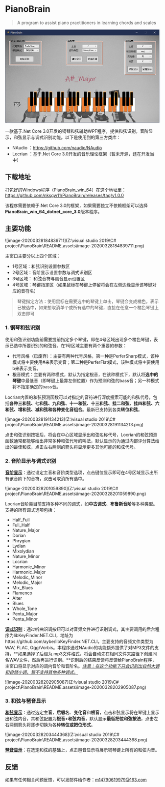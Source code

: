 # PianoBrain
> A program to assist piano practitioners in learning chords and scales
>

![image-20200328181627108](.\README.assets\image-20200328181627108.png)

一款基于.Net Core 3.0开发的钢琴和弦辅助WPF程序，提供和弦识别，音阶显示，和弦显示与调式识别功能。以下是使用到的第三方类库：

- NAudio ：https://github.com/naudio/NAudio
- Locrian ：基于.Net Core 3.0开发的音乐理论框架（暂未开源，还在开发当中）

## **下载地址**

打包好的Windows程序（PianoBrain_win_64）在这个地址里：https://github.com/nksgw11/PianoBrain/releases/tag/v1.0.0

该程序需要依赖于.Net Core 3.0的框架，如果需要独立不依赖框架可以选择**PianoBrain_win_64_dotnet_core_3.0**版本程序。

## **主要功能**

![image-20200328184839711](Z:\visual studio 2019\C# project\PianoBrain\README.assets\image-20200328184839711.png)

主窗口主要分以上四个区域：

- 1号区域：和弦识别设置参数区
- 2号区域：音阶显示设置参数与调式识别区
- 3号区域： 和弦音符与琶音显示设置区
- 4号区域：琴键指定区（如果鼠标在琴键上停留将会在左侧边缘显示该琴键对应的音符名）

> 琴键指定方法：使用鼠标在需要选中的琴键上单击，琴键会变成橘色，表示已被选中，如果想取消单个或所有选中的琴键，直接在任意一个橘色琴键上双击即可

### **1. 钢琴和弦识别**

使用和弦识别功能前需要提前指定多个琴键，即在4号区域出现多个橘色琴键，表示已选中所要识别的和弦音。在1号区域主要有两个重要的参数：

- 代号风格（已废弃）：主要有两种代号风格，第一种是PerferSharp模式，该种模式将主要使用#来表示变音；第二种是PerferFlat模式，该种模式将主要使用b来表示变音。
- 根音模式：主要有两种模式，默认为指定根音，在该种模式下，默认将**选中的琴键**中最低音（即琴键上最靠左侧位置）作为预测和弦的bass音；另一种模式将不指定确定的bass音。

Locrian内置的和弦预测函数可以对指定的音符进行深度搜索可能的和弦代号，包括**各种三和弦、七和弦、九和弦、十一和弦、十三和弦、挂二和弦、挂四和弦、六和弦、增和弦、减和弦和各种变化音组合**。最新已支持到各类**转位和弦**。

![image-20200328191134213](Z:\visual studio 2019\C# project\PianoBrain\README.assets\image-20200328191134213.png)

点击和弦识别按钮后，将会在中心区域显示出和弦名称代号，Locrian的和弦预测函数通常都能够给出非常多种和弦代号的叫法，默认显示的为通过内部评分算法给出的最佳和弦，点击左右两侧的箭头将显示更多其他可能的和弦代号。

### **2. 音阶显示与调式识别**

**<u>音阶显示</u>**：通过设定主音和音阶类型选项，点击键位显示即可在4号区域显示出所有该音阶下的音符，双击可取消所有选中。

![image-20200328201059890](Z:\visual studio 2019\C# project\PianoBrain\README.assets\image-20200328201059890.png)

Locrian音阶类目前支持多种不同的调式，如**中古调式**、**布鲁斯音阶**等多种类型。支持的所有调式选项包括：

- Half_Full
- Full_Half
- Nature_Major
- Dorian
- Phrygian
- Lydian
- Mixolydian
- Nature_Minor 
- Locrian
- Harmonic_Minor
- Harmonic_Major 
- Melodic_Minor 
- Melodic_Major 
- Mix_Blues
- Flamenco
- Alter
- Blues
- Whole_Tone
- Penta_Major
- Penta_Minor

**<u>调式识别</u>**：通过听曲识调按钮可以对音频文件进行识别调式，其主要调用的后台程序为libKeyFinder.NET.CLI，地址为https://github.com/aybe/libKeyFinder.NET.CLI，主要支持的音频文件类型为WAV, FLAC, Ogg/Vorbis。本程序通过NAudio的功能额外提供了对MP3文件的支持，**如果选择了后缀为.mp3文件格式，将会自动先在相同文件夹路径下创建同名WAV文件，然后再进行识别。**识别后的结果反馈将反馈给PianoBrain程序，主窗口将显示对应的调内音阶和音阶名。*<u>注意：在这个功能下只会识别出自然大调和自然小调，暂不支持其他多种调式。</u>*

![image-20200328202905087](Z:\visual studio 2019\C# project\PianoBrain\README.assets\image-20200328202905087.png)

### **3. 和弦与琶音显示**

<u>**和弦显示**</u>：通过选定**主音**，**后缀名**、**变化音**和**根音**，点击和弦显示将在琴键上显示出和弦内音，其和弦配置为**根音+和弦内音**，默认显示**最低把位和弦按法**，点击左右两侧箭头将逐步切换为各种**转位或把位形式**。

![image-20200328203444368](Z:\visual studio 2019\C# project\PianoBrain\README.assets\image-20200328203444368.png)

**<u>琶音显示</u>**：在选定和弦的基础上，点击琶音显示将展示钢琴键上所有的和弦内音。

## 反馈

如果有任何相关问题反馈，可以发邮件给作者：m14790619979@163.com
